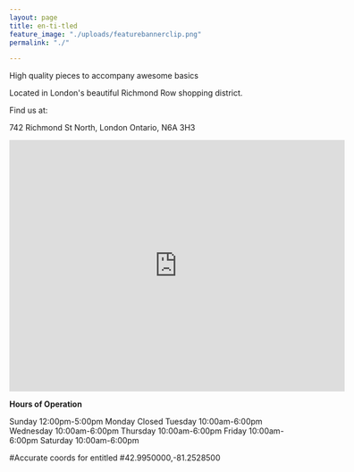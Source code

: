 ```yaml
---
layout: page
title: en-ti-tled
feature_image: "./uploads/featurebannerclip.png"
permalink: "./"

---
```

High quality pieces to accompany awesome basics

Located in London's beautiful Richmond Row shopping district.

Find us at:

742 Richmond St North, London Ontario, N6A 3H3

<iframe
  width="600"
  height="450"
  frameborder="0" style="border:0"
  src="https://www.google.com/maps/embed/v1/place?key=AIzaSyDsAJ8wqvCJqpyAS6SHuDBg0kZ_bncoTBE
    &center=42.9950000,-81.2528500
    &zoom=16" allowfullscreen>
</iframe>

**Hours of Operation**

Sunday     12:00pm-5:00pm
Monday     Closed
Tuesday    10:00am-6:00pm
Wednesday  10:00am-6:00pm
Thursday   10:00am-6:00pm
Friday     10:00am-6:00pm
Saturday   10:00am-6:00pm

#Accurate coords for entitled
#42.9950000,-81.2528500
